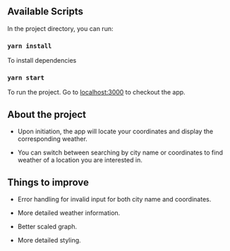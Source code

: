 ## Available Scripts

In the project directory, you can run:

### `yarn install`

To install dependencies

### `yarn start`

To run the project. Go to [localhost:3000](localhost:3000) to checkout the app.

## About the project

- Upon initiation, the app will locate your coordinates and display the corresponding weather.

- You can switch between searching by city name or coordinates to find weather of a location you are interested in.

## Things to improve

- Error handling for invalid input for both city name and coordinates.

- More detailed weather information.

- Better scaled graph.

- More detailed styling.
